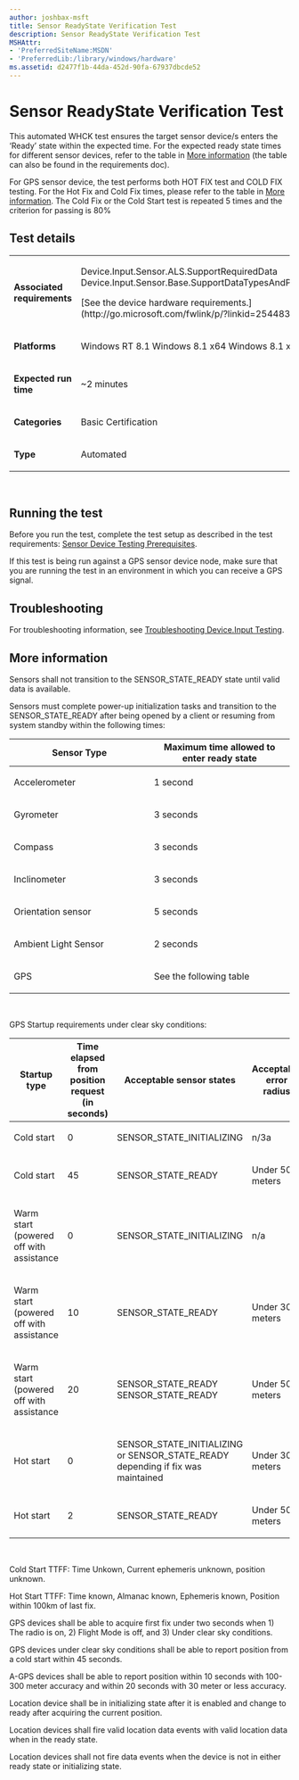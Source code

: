```yaml
---
author: joshbax-msft
title: Sensor ReadyState Verification Test
description: Sensor ReadyState Verification Test
MSHAttr:
- 'PreferredSiteName:MSDN'
- 'PreferredLib:/library/windows/hardware'
ms.assetid: d2477f1b-44da-452d-90fa-67937dbcde52
---
```


# Sensor ReadyState Verification Test


This automated WHCK test ensures the target sensor device/s enters the ‘Ready’ state within the expected time. For the expected ready state times for different sensor devices, refer to the table in [More information](#more) (the table can also be found in the requirements doc).

For GPS sensor device, the test performs both HOT FIX test and COLD FIX testing. For the Hot Fix and Cold Fix times, please refer to the table in [More information](#more). The Cold Fix or the Cold Start test is repeated 5 times and the criterion for passing is 80%

## Test details


<table>
<colgroup>
<col width="50%" />
<col width="50%" />
</colgroup>
<tbody>
<tr class="odd">
<td><p><strong>Associated requirements</strong></p></td>
<td><p>Device.Input.Sensor.ALS.SupportRequiredData Device.Input.Sensor.Base.SupportDataTypesAndProperties</p>
<p>[See the device hardware requirements.](http://go.microsoft.com/fwlink/p/?linkid=254483)</p></td>
</tr>
<tr class="even">
<td><p><strong>Platforms</strong></p></td>
<td><p>Windows RT 8.1 Windows 8.1 x64 Windows 8.1 x86</p></td>
</tr>
<tr class="odd">
<td><p><strong>Expected run time</strong></p></td>
<td><p>~2 minutes</p></td>
</tr>
<tr class="even">
<td><p><strong>Categories</strong></p></td>
<td><p>Basic Certification</p></td>
</tr>
<tr class="odd">
<td><p><strong>Type</strong></p></td>
<td><p>Automated</p></td>
</tr>
</tbody>
</table>

 

## Running the test


Before you run the test, complete the test setup as described in the test requirements: [Sensor Device Testing Prerequisites](sensor-device-testing-prerequisites.md).

If this test is being run against a GPS sensor device node, make sure that you are running the test in an environment in which you can receive a GPS signal.

## Troubleshooting


For troubleshooting information, see [Troubleshooting Device.Input Testing](troubleshooting-deviceinput-testing.md).

## <a href="" id="more"></a>More information


Sensors shall not transition to the SENSOR\_STATE\_READY state until valid data is available.

Sensors must complete power-up initialization tasks and transition to the SENSOR\_STATE\_READY after being opened by a client or resuming from system standby within the following times:

<table>
<colgroup>
<col width="50%" />
<col width="50%" />
</colgroup>
<thead>
<tr class="header">
<th>Sensor Type</th>
<th>Maximum time allowed to enter ready state</th>
</tr>
</thead>
<tbody>
<tr class="odd">
<td><p>Accelerometer</p></td>
<td><p>1 second</p></td>
</tr>
<tr class="even">
<td><p>Gyrometer</p></td>
<td><p>3 seconds</p></td>
</tr>
<tr class="odd">
<td><p>Compass</p></td>
<td><p>3 seconds</p></td>
</tr>
<tr class="even">
<td><p>Inclinometer</p></td>
<td><p>3 seconds</p></td>
</tr>
<tr class="odd">
<td><p>Orientation sensor</p></td>
<td><p>5 seconds</p></td>
</tr>
<tr class="even">
<td><p>Ambient Light Sensor</p></td>
<td><p>2 seconds</p></td>
</tr>
<tr class="odd">
<td><p>GPS</p></td>
<td><p>See the following table</p></td>
</tr>
</tbody>
</table>

 

GPS Startup requirements under clear sky conditions:

<table>
<colgroup>
<col width="25%" />
<col width="25%" />
<col width="25%" />
<col width="25%" />
</colgroup>
<thead>
<tr class="header">
<th>Startup type</th>
<th>Time elapsed from position request (in seconds)</th>
<th>Acceptable sensor states</th>
<th>Acceptable error radius</th>
</tr>
</thead>
<tbody>
<tr class="odd">
<td><p>Cold start</p></td>
<td><p>0</p></td>
<td><p>SENSOR_STATE_INITIALIZING</p></td>
<td><p>n/3a</p></td>
</tr>
<tr class="even">
<td><p>Cold start</p></td>
<td><p>45</p></td>
<td><p>SENSOR_STATE_READY</p></td>
<td><p>Under 50 meters</p></td>
</tr>
<tr class="odd">
<td><p>Warm start (powered off with assistance</p></td>
<td><p>0</p></td>
<td><p>SENSOR_STATE_INITIALIZING</p></td>
<td><p>n/a</p></td>
</tr>
<tr class="even">
<td><p>Warm start (powered off with assistance</p></td>
<td><p>10</p></td>
<td><p>SENSOR_STATE_READY</p></td>
<td><p>Under 300 meters</p></td>
</tr>
<tr class="odd">
<td><p>Warm start (powered off with assistance</p></td>
<td><p>20</p></td>
<td><p>SENSOR_STATE_READY SENSOR_STATE_READY</p></td>
<td><p>Under 50 meters</p></td>
</tr>
<tr class="even">
<td><p>Hot start</p></td>
<td><p>0</p></td>
<td><p>SENSOR_STATE_INITIALIZING or SENSOR_STATE_READY depending if fix was maintained</p></td>
<td><p>Under 300 meters</p></td>
</tr>
<tr class="odd">
<td><p>Hot start</p></td>
<td><p>2</p></td>
<td><p>SENSOR_STATE_READY</p></td>
<td><p>Under 50 meters</p></td>
</tr>
</tbody>
</table>

 

Cold Start TTFF: Time Unkown, Current ephemeris unknown, position unknown.

Hot Start TTFF: Time known, Almanac known, Ephemeris known, Position within 100km of last fix.

GPS devices shall be able to acquire first fix under two seconds when 1) The radio is on, 2) Flight Mode is off, and 3) Under clear sky conditions.

GPS devices under clear sky conditions shall be able to report position from a cold start within 45 seconds.

A-GPS devices shall be able to report position within 10 seconds with 100-300 meter accuracy and within 20 seconds with 30 meter or less accuracy.

Location device shall be in initializing state after it is enabled and change to ready after acquiring the current position.

Location devices shall fire valid location data events with valid location data when in the ready state.

Location devices shall not fire data events when the device is not in either ready state or initializing state.

 

 






